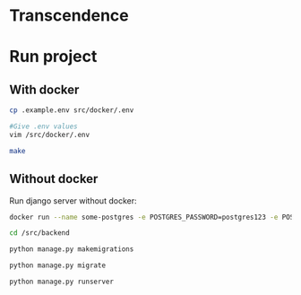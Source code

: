 # Transcendence

# Run project


## With docker

```bash
cp .example.env src/docker/.env

#Give .env values
vim /src/docker/.env 

make
```

## Without docker

Run django server without docker:

```bash
docker run --name some-postgres -e POSTGRES_PASSWORD=postgres123 -e POSTGRES_USER=postgres -e POSTGRES_DB=transcendence_db -p 5432:5432 -d postgres

cd /src/backend

python manage.py makemigrations

python manage.py migrate

python manage.py runserver
```
